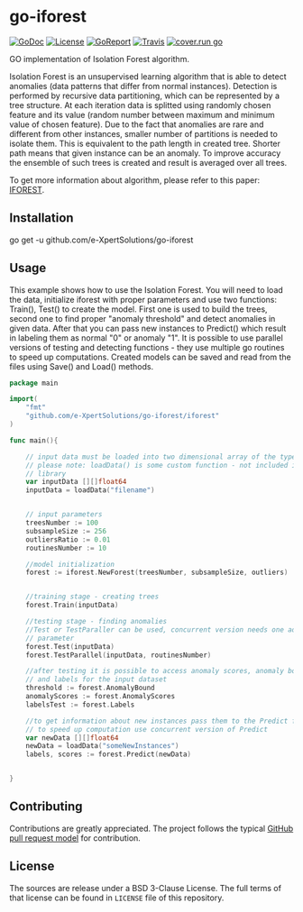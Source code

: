 # go-iforest

[![GoDoc](https://godoc.org/github.com/e-XpertSolutions/go-iforest/iforest?status.png)](http://godoc.org/github.com/e-XpertSolutions/go-iforest/iforest)
[![License](https://img.shields.io/badge/license-BSD%203--Clause-yellow.svg?style=flat)](https://github.com/e-XpertSolutions/go-iforest/blob/master/LICENSE)
[![GoReport](https://goreportcard.com/badge/github.com/e-XpertSolutions/go-iforest)](https://goreportcard.com/report/github.com/e-XpertSolutions/go-iforest)
[![Travis](https://travis-ci.org/e-XpertSolutions/go-iforest.svg?branch=master)](https://travis-ci.org/e-XpertSolutions/go-iforest)
[![cover.run go](https://cover.run/go/github.com/e-XpertSolutions/go-iforest/iforest.svg)](https://cover.run/go/github.com/e-XpertSolutions/go-iforest/iforest)


GO implementation of Isolation Forest algorithm.

Isolation Forest is an unsupervised learning algorithm that is able to detect anomalies (data patterns that differ from normal instances). Detection is performed by recursive data partitioning, which can be represented by a tree structure. At each iteration data is splitted using randomly chosen feature and its value (random number between maximum and minimum value of chosen feature). Due to the fact that anomalies are rare and different from other instances, smaller number of partitions is needed to isolate them. This is equivalent to the path length in created tree. Shorter path means that given instance can be an anomaly. To improve accuracy the ensemble of such trees is created and result is averaged over all trees.

To get more information about algorithm, please refer to this paper: [IFOREST](https://cs.nju.edu.cn/zhouzh/zhouzh.files/publication/icdm08b.pdf).

## Installation

go get -u github.com/e-XpertSolutions/go-iforest

## Usage

This example shows how to use the Isolation Forest. You will need to load the data, initialize iforest with proper parameters and use two functions: Train(), Test() to create the model. First one is used to build the trees, second one to find proper "anomaly threshold" and detect anomalies in given data. After that you can pass new instances to Predict() which result in labeling them as normal "0" or anomaly "1". 
It is possible to use parallel versions of testing and detecting functions - they use multiple go routines to speed up computations.
Created models can be saved and read from the files using Save() and Load() methods.

```go
package main

import(
    "fmt"
    "github.com/e-XpertSolutions/go-iforest/iforest"
)

func main(){

    // input data must be loaded into two dimensional array of the type float64
    // please note: loadData() is some custom function - not included in the
    // library
    var inputData [][]float64
    inputData = loadData("filename")


    // input parameters
    treesNumber := 100
    subsampleSize := 256
    outliersRatio := 0.01
    routinesNumber := 10

    //model initialization
    forest := iforest.NewForest(treesNumber, subsampleSize, outliers)


    //training stage - creating trees
    forest.Train(inputData)

    //testing stage - finding anomalies 
    //Test or TestParaller can be used, concurrent version needs one additional
    // parameter
    forest.Test(inputData)
    forest.TestParallel(inputData, routinesNumber)

    //after testing it is possible to access anomaly scores, anomaly bound 
    // and labels for the input dataset
    threshold := forest.AnomalyBound
    anomalyScores := forest.AnomalyScores
    labelsTest := forest.Labels

    //to get information about new instances pass them to the Predict function
    // to speed up computation use concurrent version of Predict 
    var newData [][]float64
    newData = loadData("someNewInstances")
    labels, scores := forest.Predict(newData)


}
```

## Contributing

Contributions are greatly appreciated. The project follows the typical
[GitHub pull request model](https://help.github.com/articles/using-pull-requests/)
for contribution.


## License

The sources are release under a BSD 3-Clause License. The full terms of that
license can be found in `LICENSE` file of this repository.


